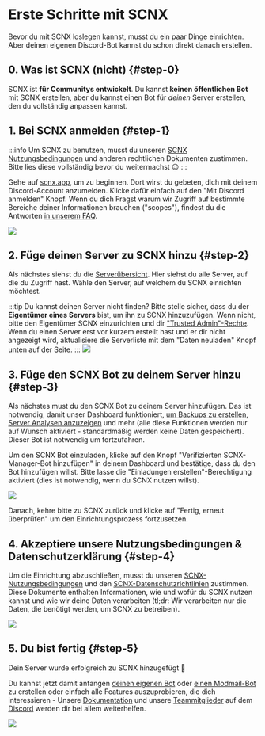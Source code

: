 # Erste Schritte mit SCNX

Bevor du mit SCNX loslegen kannst, musst du ein paar Dinge einrichten. Aber deinen eigenen Discord-Bot kannst du schon direkt danach erstellen.

## 0. Was ist SCNX (nicht) {#step-0}

SCNX ist **für Communitys entwickelt**. Du kannst __**keinen öffentlichen Bot**__ mit SCNX erstellen, aber du kannst einen Bot für
*deinen* Server erstellen, den du vollständig anpassen kannst.

## 1. Bei SCNX anmelden {#step-1}

:::info
Um SCNX zu benutzen, musst du unseren [SCNX Nutzungsbedingungen](https://sc-net.work/scnx-tos) und anderen rechtlichen Dokumenten zustimmen. Bitte
lies diese vollständig bevor du weitermachst :wink:
:::

Gehe auf [scnx.app](https://scnx.app/de), um zu beginnen. Dort wirst du gebeten, dich mit deinem Discord-Account anzumelden. Klicke dafür einfach auf
den "Mit Discord anmelden" Knopf. Wenn du dich Fragst warum wir Zugriff auf bestimmte Bereiche deiner Informationen brauchen
("scopes"), findest du die Antworten [in unserem FAQ](./scnx/account-and-billing/faq#discord-access).

![](@site/docs/assets/setup/setup-1.png)

## 2. Füge deinen Server zu SCNX hinzu {#step-2}

Als nächstes siehst du die [Serverübersicht](https://scnx.app/de/user/guilds). Hier siehst du alle Server, auf die du Zugriff hast.
Wähle den Server, auf welchem du SCNX einrichten möchtest.

:::tip Du kannst deinen Server nicht finden?
Bitte stelle sicher, dass du der **Eigentümer eines Servers** bist, um ihn zu SCNX hinzuzufügen. Wenn nicht, bitte den Eigentümer SCNX einzurichten
und dir ["Trusted Admin"-Rechte](scnx/guilds/trusted-admins). Wenn du einen Server erst vor kurzem erstellt hast und er dir nicht angezeigt wird,
aktualisiere die Serverliste mit dem "Daten neuladen" Knopf unten auf der Seite.
:::
![](@site/docs/assets/setup/setup-2.png)

## 3. Füge den SCNX Bot zu deinem Server hinzu {#step-3}

Als nächstes must du den SCNX Bot zu deinem Server hinzufügen. Das ist notwendig, damit unser Dashboard funktioniert,
[um Backups zu erstellen](./scnx/guilds/backups), [Server Analysen anzuzeigen](./scnx/guilds/analytics) und
mehr (alle diese Funktionen werden nur auf Wunsch aktiviert - standardmäßig werden keine Daten gespeichert). Dieser Bot ist notwendig um fortzufahren.

Um den SCNX Bot einzuladen, klicke auf den Knopf "Verifizierten SCNX-Manager-Bot hinzufügen" in deinem Dashboard und bestätige, dass du den Bot hinzufügen willst.
Bitte lasse die "Einladungen erstellen"-Berechtigung aktiviert (dies ist notwendig, wenn du SCNX nutzen willst).

![](@site/docs/assets/setup/setup-3.png)

Danach, kehre bitte zu SCNX zurück und klicke auf "Fertig, erneut überprüfen" um den Einrichtungsprozess fortzusetzen.

## 4. Akzeptiere unsere Nutzungsbedingungen & Datenschutzerklärung {#step-4}

Um die Einrichtung abzuschließen, musst du unseren [SCNX-Nutzungsbedingungen](https://sc-net.work/scnx-tos)
und den [SCNX-Datenschutzrichtlinien](https://sc-net.work/scnx-privacy) zustimmen. Diese Dokumente enthalten Informationen, wie und wofür du SCNX nutzen kannst
und wie wir deine Daten verarbeiten (tl;dr: Wir verarbeiten nur die Daten, die benötigt werden, um SCNX zu betreiben).

![](@site/docs/assets/setup/setup-4.png)

## 5. Du bist fertig {#step-5}

Dein Server wurde erfolgreich zu SCNX hinzugefügt :tada:

Du kannst jetzt damit anfangen [deinen eigenen Bot](custom-bot) oder [einen Modmail-Bot](modmail) zu erstellen oder einfach alle Features auszuprobieren, die dich interessieren -
Unsere [Dokumentation](/) und unsere [Teammitglieder](https://scnx.app/help) auf dem [Discord](https://sc-net.work/dc) werden dir bei allem weiterhelfen.

![](@site/docs/assets/setup/setup-5.png)
